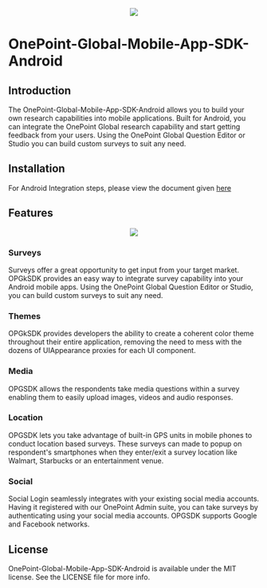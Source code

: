 <p align="center">
  <img src="https://www.onepointglobal.com/Images/OPG_Github_logo.png"/>
</p>


# OnePoint-Global-Mobile-App-SDK-Android

## Introduction

The OnePoint-Global-Mobile-App-SDK-Android allows you to build your own research capabilities into mobile applications. Built for Android, you can integrate the OnePoint Global research capability and start getting feedback from your users. Using the OnePoint Global Question Editor or Studio you can build custom surveys to suit any need.

## Installation
For Android Integration steps, please view the document given
<a href="https://github.com/OnePointGlobal/OnePoint-Global-Mobile-App-SDK-Android/wiki/01.-OPGSDK-Integration-Guide">here</a>


## Features

<p align="center">
  <img src="https://www.onepointglobal.com/Images/OPG_dash.png"/>
</p>


### Surveys

Surveys offer a great opportunity to get input from your target market. OPGkSDK provides an easy way to integrate survey capability into your Android mobile apps. Using the OnePoint Global Question Editor or Studio, you can build custom surveys to suit any need.

### Themes
OPGkSDK provides developers the ability to create a coherent color theme throughout their entire application, removing the need to mess with the dozens of UIAppearance proxies for each UI component.


### Media
OPGSDK allows the respondents take media questions within a survey enabling them to easily upload images, videos and audio responses.

### Location
OPGSDK lets you take advantage of built-in GPS units in mobile phones to conduct location based surveys. These surveys can made to popup on respondent's smartphones when they enter/exit a survey location like Walmart, Starbucks or an entertainment venue.

### Social
Social Login seamlessly integrates with your existing social media accounts. Having it registered with our OnePoint Admin suite, you can take surveys by authenticating using your social media accounts. OPGSDK supports Google and Facebook networks.


## License

OnePoint-Global-Mobile-App-SDK-Android is available under the MIT license. See the LICENSE file for more info.
